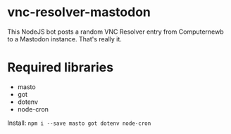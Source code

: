 # vnc-resolver-mastodon
This NodeJS bot posts a random VNC Resolver entry from Computernewb to a Mastodon instance. That's really it.

# Required libraries
- masto
- got
- dotenv
- node-cron

Install: `npm i --save masto got dotenv node-cron`
